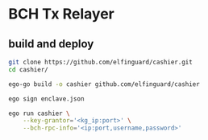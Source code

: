 # BCH Tx Relayer

## build and deploy

```bash
git clone https://github.com/elfinguard/cashier.git
cd cashier/

ego-go build -o cashier github.com/elfinguard/cashier

ego sign enclave.json

ego run cashier \
	--key-grantor='<kg_ip:port>' \
	--bch-rpc-info='<ip:port,username,password>'
```
